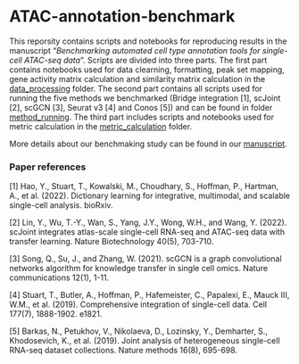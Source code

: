 # ATAC-annotation-benchmark

This reporsity contains scripts and notebooks for reproducing results in the manuscript “*Benchmarking automated cell type annotation tools for single-cell ATAC-seq data*”. Scripts are divided into three parts. The first part contains notebooks used for data clearning, formatting, peak set mapping, gene activity matrix calculation and similarity matrix calculation in the [data_processing](https://github.com/AprilYuge/ATAC-annotation-benchmark/tree/main/data_processing) folder. The second part contains all scripts used for running the five methods we benchmarked (Bridge integration [1], scJoint [2], scGCN [3], Seurat v3 [4] and Conos [5]) and can be found in folder [method_running](https://github.com/AprilYuge/ATAC-annotation-benchmark/tree/main/method_running). The third part includes scripts and notebooks used for metric calculation in the [metric_calculation](https://github.com/AprilYuge/ATAC-annotation-benchmark/tree/main/metric_calculation) folder.

More details about our benchmaking study can be found in our [manuscript](https://www.biorxiv.org/content/10.1101/2022.10.05.511014v1).

### Paper references

[1] Hao, Y., Stuart, T., Kowalski, M., Choudhary, S., Hoffman, P., Hartman, A., et al. (2022). Dictionary learning for integrative, multimodal, and scalable single-cell analysis. bioRxiv.

[2] Lin, Y., Wu, T.-Y., Wan, S., Yang, J.Y., Wong, W.H., and Wang, Y. (2022). scJoint integrates atlas-scale single-cell RNA-seq and ATAC-seq data with transfer learning. Nature Biotechnology 40(5), 703-710.

[3] Song, Q., Su, J., and Zhang, W. (2021). scGCN is a graph convolutional networks algorithm for knowledge transfer in single cell omics. Nature communications 12(1), 1-11.

[4] Stuart, T., Butler, A., Hoffman, P., Hafemeister, C., Papalexi, E., Mauck III, W.M., et al. (2019). Comprehensive integration of single-cell data. Cell 177(7), 1888-1902. e1821.

[5] Barkas, N., Petukhov, V., Nikolaeva, D., Lozinsky, Y., Demharter, S., Khodosevich, K., et al. (2019). Joint analysis of heterogeneous single-cell RNA-seq dataset collections. Nature methods 16(8), 695-698.
